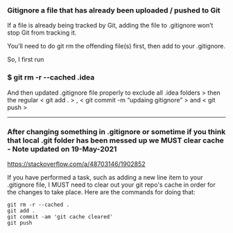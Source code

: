 ### Gitignore a file that has already been uploaded / pushed to Git

If a file is already being tracked by Git, adding the file to .gitignore won’t stop Git from tracking it.

You’ll need to do git rm the offending file(s) first, then add to your .gitignore.

So, I first run

### $ git rm -r --cached .idea

And then updated .gitignore file properly to exclude all .idea folders > then the regular < git add . >  , < git commit -m “updaing gitignore” >  and < git push >


---

### After changing something in .gitignore or sometime if you think that local .git folder has been messed up we MUST clear cache - Note updated on 19-May-2021

https://stackoverflow.com/a/48703146/1902852

If you have performed a task, such as adding a new line item to your .gitignore file, I MUST need to clear out your git repo's cache in order for the changes to take place. Here are the commands for doing that:

```
git rm -r --cached .
git add .
git commit -am 'git cache cleared'
git push
```